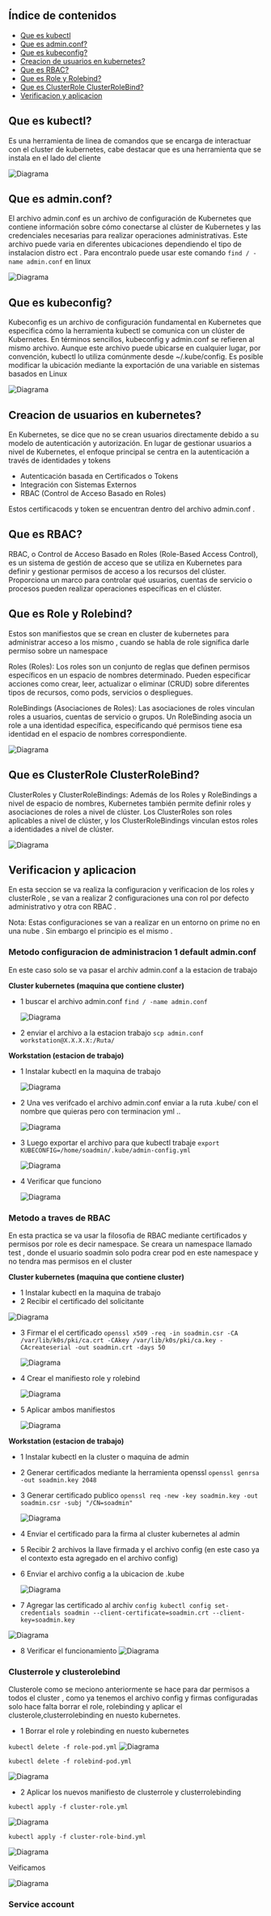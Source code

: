 ## Índice de contenidos
* [Que es kubectl](#item1)
* [Que es admin.conf?](#item2)
* [Que es kubeconfig?](#item3)
* [Creacion de usuarios en kubernetes?](#item4)
* [Que es RBAC?](#item5)
* [Que es Role y  Rolebind?](#item6)
* [Que es ClusterRole ClusterRoleBind?](#item7)
* [Verificacion y aplicacion](#item8)

<a name="item1"></a>
## Que es kubectl?

Es una herramienta de linea de comandos que se encarga de interactuar con el cluster de kubernetes, cabe destacar que es una herramienta que se instala en el lado del cliente 

![Diagrama](https://github.com/Andherson333333/k8s/blob/main/RBAC/imagenes/rbac-3.PNG)

<a name="item2"></a>
## Que es admin.conf?

El archivo admin.conf es un archivo de configuración de Kubernetes que contiene información sobre cómo conectarse al clúster de Kubernetes y las credenciales necesarias para realizar operaciones administrativas. Este archivo puede varia en  diferentes ubicaciones dependiendo el tipo de instalacion distro ect . Para encontralo puede usar este comando `find / -name admin.conf` en linux

![Diagrama](https://github.com/Andherson333333/k8s/blob/main/RBAC/imagenes/rbac-4.PNG)

<a name="item3"></a>
## Que es kubeconfig?

Kubeconfig es un archivo de configuración fundamental en Kubernetes que especifica cómo la herramienta kubectl se comunica con un clúster de Kubernetes. En términos sencillos, kubeconfig y admin.conf se refieren al mismo archivo. Aunque este archivo puede ubicarse en cualquier lugar, por convención, kubectl lo utiliza comúnmente desde ~/.kube/config. Es posible modificar la ubicación mediante la exportación de una variable en sistemas basados en Linux

![Diagrama](https://github.com/Andherson333333/k8s/blob/main/RBAC/imagenes/rbac-2.PNG)

<a name="item4"></a>
## Creacion de usuarios en kubernetes?

En Kubernetes, se dice que no se crean usuarios directamente debido a su modelo de autenticación y autorización. En lugar de gestionar usuarios a nivel de Kubernetes, el enfoque principal se centra en la autenticación a través de identidades y tokens

- Autenticación basada en Certificados o Tokens
- Integración con Sistemas Externos
- RBAC (Control de Acceso Basado en Roles)

Estos certificacods y token se encuentran dentro del archivo admin.conf .

<a name="item5"></a>
## Que es RBAC?

RBAC, o Control de Acceso Basado en Roles (Role-Based Access Control), es un sistema de gestión de acceso que se utiliza en Kubernetes para definir y gestionar permisos de acceso a los recursos del clúster. Proporciona un marco para controlar qué usuarios, cuentas de servicio o procesos pueden realizar operaciones específicas en el clúster.

<a name="item6"></a>
## Que es Role y  Rolebind?

Estos son manifiestos que se crean en cluster de kubernetes para administrar acceso a los mismo , cuando se habla de role significa darle permiso sobre un namespace 

Roles (Roles): Los roles son un conjunto de reglas que definen permisos específicos en un espacio de nombres determinado. Pueden especificar acciones como crear, leer, actualizar o eliminar (CRUD) sobre diferentes tipos de recursos, como pods, servicios o despliegues.

RoleBindings (Asociaciones de Roles): Las asociaciones de roles vinculan roles a usuarios, cuentas de servicio o grupos. Un RoleBinding asocia un role a una identidad específica, especificando qué permisos tiene esa identidad en el espacio de nombres correspondiente.

![Diagrama](https://github.com/Andherson333333/k8s/blob/main/RBAC/imagenes/rbac-5.PNG)

<a name="item7"></a>
## Que es ClusterRole ClusterRoleBind?

ClusterRoles y ClusterRoleBindings: Además de los Roles y RoleBindings a nivel de espacio de nombres, Kubernetes también permite definir roles y asociaciones de roles a nivel de clúster. Los ClusterRoles son roles aplicables a nivel de clúster, y los ClusterRoleBindings vinculan estos roles a identidades a nivel de clúster.

![Diagrama](https://github.com/Andherson333333/k8s/blob/main/RBAC/imagenes/rbac-6.PNG)

<a name="item8"></a>
## Verificacion y aplicacion

En esta seccion se va realiza la configuracion y verificacion de los roles y clusterRole , se van a realizar 2 configuraciones una con rol por defecto administrativo y otra con RBAC .

Nota: Estas configuraciones se van a realizar en un entorno on prime no en una nube . Sin embargo el principio es el mismo .


### Metodo configuracion de administracion 1 default admin.conf

En este caso solo se va pasar el archiv admin.conf a la estacion de trabajo 

**Cluster kubernetes (maquina que contiene cluster)**

- 1 buscar el archivo admin.conf `find / -name admin.conf`
  
  ![Diagrama](https://github.com/Andherson333333/k8s/blob/main/RBAC/imagenes/rbac-9.PNG)
  
- 2 enviar el archivo a la estacion trabajo `scp admin.conf workstation@X.X.X.X:/Ruta/`

**Workstation (estacion de trabajo)**

- 1 Instalar kubectl en la maquina de trabajo
  
  ![Diagrama](https://github.com/Andherson333333/k8s/blob/main/RBAC/imagenes/rbac-11.PNG)
  
- 2 Una ves verifcado el archivo admin.conf enviar a la ruta .kube/ con el nombre que quieras pero con terminacion yml ..
  
  ![Diagrama](https://github.com/Andherson333333/k8s/blob/main/RBAC/imagenes/rbac-12.PNG)
  
- 3 Luego exportar el archivo para que kubectl trabaje `export KUBECONFIG=/home/soadmin/.kube/admin-config.yml`
  
   ![Diagrama](https://github.com/Andherson333333/k8s/blob/main/RBAC/imagenes/rbac-13.PNG)
  
- 4 Verificar que funciono
  
   ![Diagrama](https://github.com/Andherson333333/k8s/blob/main/RBAC/imagenes/rbac-14.PNG)

### Metodo a traves de RBAC

En esta practica se va usar la filosofia de RBAC mediante certificados y permisos por role es decir namespace. Se creara un namespace llamado test , donde el usuario soadmin solo podra crear pod en este namespace y no tendra mas permisos en el cluster

**Cluster kubernetes (maquina que contiene cluster)**

- 1 Instalar kubectl en la maquina de trabajo
- 2 Recibir el certificado del solicitante

 ![Diagrama](https://github.com/Andherson333333/k8s/blob/main/RBAC/imagenes/rbac-15%20-%20copia.PNG)

- 3 Firmar el el certificado  `openssl x509 -req -in soadmin.csr -CA /var/lib/k0s/pki/ca.crt -CAkey /var/lib/k0s/pki/ca.key -CAcreateserial -out soadmin.crt -days 50`
  
  ![Diagrama](https://github.com/Andherson333333/k8s/blob/main/RBAC/imagenes/rbac-16%20-%20copia.PNG)
  
- 4 Crear el manifiesto role y rolebind
  
  ![Diagrama](https://github.com/Andherson333333/k8s/blob/main/RBAC/imagenes/rbac-17.PNG)
  
- 5 Aplicar ambos manifiestos
  
  ![Diagrama](https://github.com/Andherson333333/k8s/blob/main/RBAC/imagenes/rbac-18.PNG)

**Workstation (estacion de trabajo)**

- 1 Instalar kubectl en la cluster o maquina de admin
- 2 Generar certificados mediante la herramienta openssl `openssl genrsa -out soadmin.key 2048`
- 3 Generar certificado publico `openssl req -new -key soadmin.key -out soadmin.csr -subj "/CN=soadmin"`
  
   ![Diagrama](https://github.com/Andherson333333/k8s/blob/main/RBAC/imagenes/rbac-19.PNG)
  
- 4 Enviar el certificado para la firma al cluster kubernetes al admin
- 5 Recibir 2 archivos la llave firmada y el archivo config (en este caso ya el contexto esta agregado en el archivo config)
- 6 Enviar el archivo config a la ubicacion de .kube 
  
   ![Diagrama](https://github.com/Andherson333333/k8s/blob/main/RBAC/imagenes/rbac-20.PNG)
  
- 7 Agregar las certificado al archiv `config kubectl config set-credentials soadmin --client-certificate=soadmin.crt --client-key=soadmin.key`

 ![Diagrama](https://github.com/Andherson333333/k8s/blob/main/RBAC/imagenes/rbac-21.PNG)

- 8 Verificar el funcionamiento
   ![Diagrama](https://github.com/Andherson333333/k8s/blob/main/RBAC/imagenes/rba-23.PNG)

### Clusterrole y clusterolebind

Clusterole como se meciono anteriormente se hace para dar permisos a todos el cluster , como ya tenemos el archivo config y firmas configuradas solo hace falta borrar el role, rolebinding y aplicar el clusterole,clusterrolebinding en nuesto kubernetes.

- 1 Borrar el role y rolebinding en nuesto kubernetes
  
`kubectl delete -f role-pod.yml`
![Diagrama]()

`kubectl delete -f rolebind-pod.yml`

![Diagrama]()

- 2 Aplicar los nuevos manifiesto de clusterrole y clusterrolebinding

`kubectl apply -f cluster-role.yml`

![Diagrama]()

`kubectl apply -f cluster-role-bind.yml`

 ![Diagrama]()

Veificamos 

![Diagrama]()

### Service account 













